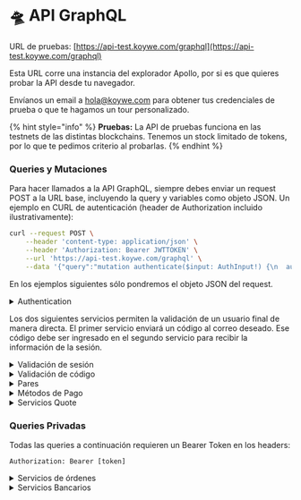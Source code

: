 # 🛸 API GraphQL

URL de pruebas: [https://api-test.koywe.com/graphql](https://api-test.koywe.com/graphql)

Esta URL corre una instancia del explorador Apollo, por si es que quieres probar la API desde tu navegador.

Envíanos un email a [hola@koywe.com](mailto:hola@koywe.com) para obtener tus credenciales de prueba o que te hagamos un tour personalizado.

{% hint style="info" %}
**Pruebas:** La API de pruebas funciona en las testnets de las distintas blockchains. Tenemos un stock limitado de tokens, por lo que te pedimos criterio al probarlas.
{% endhint %}

### Queries y Mutaciones

Para hacer llamados a la API GraphQL, siempre debes enviar un request POST a la URL base, incluyendo la query y variables como objeto JSON. Un ejemplo en CURL de autenticación (header de Authorization incluido ilustrativamente):

```bash
curl --request POST \
    --header 'content-type: application/json' \
    --header 'Authorization: Bearer JWTTOKEN' \
    --url 'https://api-test.koywe.com/graphql' \
    --data '{"query":"mutation authenticate($input: AuthInput!) {\n  authenticate(input: $input) {\n    token\n  }\n}","variables":{"input":{"clientId":"63631a561f41f8fd18f8c3e0","secret":"supersecretstringFTW"}}}'
```

En los ejemplos siguientes sólo pondremos el objeto JSON del request.

<details>

<summary>Authentication</summary>

devuelve un Bearer Token que dura 24 horas.

Require: `clientId`, `secret`

Opcional: `email`. Este campo asocia las transacciones a una cuenta de usuario específica y permite ver la información asociada a esta.

```graphql
mutation Authenticate($input: AuthInput!) {
  authenticate(input: $input) {
    token
  }
}
"variables" :
{
  "input": {
    "clientId": "63631a561f41f8fd18f8c3e0",
    "secret": "secretpassword",
    "email": "email@domain.com" –-> optional
  }
}
```

</details>

Los dos siguientes servicios permiten la validación de un usuario final de manera directa. El primer servicio enviará un código al correo deseado. Ese código debe ser ingresado en el segundo servicio para recibir la información de la sesión.

<details>

<summary>Validación de sesión</summary>

Envía un código de 6 dígitos al email entregado en el input.

```graphql
mutation validateAccount($input: ValidateAccountInput!) {
  validateAccount(input: $input) {
    _id
  }
}
"variables" :
{
  "input": {
    "email": "email@domain.com",
    "clientId": "f87aad3as90fe5489bb5099f"
  }
}
```

</details>

<details>

<summary>Validación de código</summary>

El valor de `code` en el input debe ser recogido del correo enviado por el servicio anterior.

```graphql
mutation validateCode($input: ValidateCodeInput!) {
  validateCode(input: $input) {
    token
    isIdentify
    needVerificate
    identity
    firstOp
  }
}
"variables" :
{
  "input": {
    "clientId": "40401a5615d9d8fd18f8a0b4",
    "code": "940577",
    "email": "example@domain.com"
  }
}
```

</details>

<details>

<summary>Pares</summary>

Obtiene los pares de moneda-tokens soportados.

Opcional: `symbol.` El símbolo de la moneda a elección. `clientId`

```graphql
query GetCurrencyTokensV2($input: GetCurrenciesInput!) {
  GetCurrencyTokensV2(input: $input) {
    _id
    name
    symbol
    decimals
    clientId
    logo
    locate
    limits {
      min
      max
    }
    tokens {
      _id
      name
      symbol
      decimals
      logo
    }
  }
}
"variables":
{
  "input": {
    "symbol": null,
    "clientId": null
  }
}
```

Obtiene los pares de token-monedas soportados.

Opcional: `symbol.` El símbolo del cripto a elección. `clientId`

```graphql
query GetTokenCurrencies($input: GetCurrenciesInput!) {
  GetTokenCurrencies(input: $input) {
    _id
    name
    symbol
    decimals
    logo
    currencies {
      _id
      name
      symbol
      decimals
      locale
      logo
      limits {
        min
        max
      }
    }
  }
}
"variables":
{
  "input": {
    "symbol": null,
    "clientId": null
  }
}
```

</details>

<details>

<summary>Métodos de Pago</summary>

Listado de los medios de pago disponibles y sus detalles (fee, datos de transferencia, etc) para una moneda específica.

Requiere: `symbol`, símbolo de la moneda nacional.

Opcional: `clientId.` La lista de medios de pago disponibles pueden variar de acuerdo a este parámetro.

```graphql
query GetPaymentProviderList($input: GetPaymentProviderListInput!) {
  getPaymentProviderList(input: $input) {
    _id
    name
    fee
    image
    description
    details
  }
}
"variables":
{
  "input": {
    "symbol": "COP"
    "clientId": "f87aad3as90fe5489bb5099f"
    "currencyId": "489bb507aad3as90fe0f"
  }
}
```

</details>

<details>

<summary>Servicios Quote</summary>

### Consultar Quote

Devuelve un "Quote". Recive un quoteId.

<pre class="language-graphql"><code class="lang-graphql"><strong>query getQuote($quoteId: String!) {
</strong>  getQuote(quoteId: $quoteId) {
    amountIn
    amountOut
    co2
    exchangeRate
    symbolIn
    symbolOut
    paymentMethodId
    koyweFee
    networkFee
    validFor
    validUntil
  }
}
"variables":
{
  "quoteId": "63c59396a38c6506a620162f" //Created when calling mutation quote
}
</code></pre>

En todas estas queries, el parámetro `clientId` será ignorado si el request tiene el token JWT de autenticación en los headers.

### Crear Quote

```graphql
mutation quote($input: QuoteInput!) {
  quote(input: $input) {
    amountIn
    amountOut
    co2
    exchangeRate
    symbolIn
    symbolOut
    paymentMethodId
    koyweFee
    networkFee
    validFor
    validUntil
  }
}
"variables":
{
  "input": {
    "amountIn": 3716338,
    "amountOut": 3.3,
    "clientId": "cse7fj283rkn2x6v7rr",
    "symbolIn": "CLP",
    "symbolOut": "ETH",
    "paymentMethodId": null, // This value corresponds to the _id value returned after calling GetPaymentProviderList
    "executable": false //set false by default. If value is set true, we store it and return a UUID.
  }
}
```

</details>

### Queries Privadas

Todas las queries a continuación requieren un Bearer Token en los headers:

`Authorization: Bearer [token]`

<details>

<summary>Servicios de órdenes</summary>

## Crear Orden

Crea una orden de compra o venta, retorna un UUID para seguimiento (`orderId`) y, dependiendo del medio de pago, una URL para realizarlo (`providedData`).&#x20;

Para llamadas autenticadas sin haber asociado un `email`, debe incluirse uno como parámetro para asociar la transacción a un usuario específico.

Necesitas introducir `amountIn` o `amountOut`, no ambos.

### On ramp

Requiere: `destinationAddress`,  `quoteId o symbolIn, symbolOut, amountIn, amountOut, y paymentMethodId`.

### Off ramp

Requiere: `destinationAddress`,  `quoteId o symbolIn, symbolOut, amountIn, amountOut.`

Opcional: `email` (obligatorio si no se está autenticado con email), `documentNumber` (para facilitar la conciliación bancaria).

```graphql
mutation createOrder($input: OrderInput!) {
  createOrder(input: $input) {
    orderId
    amountIn
    amountOut
    documentNumber
    email
    metadata
    orderId
    paymentMethodId
    providedAction
    providedAddress
    quoteId
    symbolIn
    symbolOut
  }
}
"variables":
{
  "input": {
    "callbackUrl": "example@domain.com",
    "quoteId": null, //nullable. if provided and quote is still valid, 
                    //symbolIn, symbolOut, amountIn, amountOut, 
                    //and paymentMethodId are nullable
    "amountIn": 1.100.000,
    "amountOut": 1,
    "email": "example@domain.com", //for API calls
    "documentNumber": null,
    "paymentMethodId": "632d7fe6237ded3a748112cf",  // This value corresponds to the _id value returned after calling GetPaymentProviderList
    "destinationAddress": "0x40f9bf922c23c43acdad71Ab4425280C0ffBD697", // Will return error if address is invalid
    "symbolIn": "CLP",
    "symbolOut": "ETH",
    "metadata": null
  }
}
```

## Consultar Orden

Retorna información de una order. Recive un `quoteId`.

```graphql
query getOrder($input: GetOrderInput!) {
  getOrder(input: $input){
    orderId
    quoteId
    symbolIn
    symbolOut
    amountIn
    amountOut
    email
    exchangeRate
    koyweFee
    status
    outReceipt
    orderType
    dates {
      confirmationDate
      paymentDate
      executionDate
      deliveryDate
    }
    destinationAddress
    networkFee
    paymentMethodId
    logoIn
    logoOut
  }
}
"variables":
{
  "input": {
    "orderId": "02a5f0c7-b9bf-48e0-8b5d-190d2e2f7fc1" //Created when calling mutation Order
  }
}
```

## Lista de órdenes pasadas

Retorna una lista de todas las órdenes asociadas al `clientId` o al `email` especificado al autenticarse.

`pagesize`: Límite de 50, representa la cantidad de respuestas por página.

`pageNumber`: Número de páginas a mostrar.

```graphql
query orders($input: PaginationInput!) {
  orders(input: $input) {
    pagination {
      totalCount
      pageSize
      pageNumber
    }
    data {
      orderId
      quoteId
      orderType
      symbolIn
      symbolOut
      logoIn
      logoOut
      amountIn
      amountOut
      paymentMethodId
      destinationAddress
      email
      exchangeRate
      koyweFee
      networkFee
      status
      outReceipt
      dates {
        confirmationDate
        paymentDate
        executionDate
        deliveryDate
      }
    }
  }
}
"variables":
{
  "input": {
    "pageNumber": null,
    "pageSize": null
  }
}
```

</details>

<details>

<summary>Servicios Bancarios</summary>

### Get Bank Account

Retorna una lista de cuentas bancarias asociadas al usuario, filtrados de acuerdo a `countryCode` y `currencySymbol`.

```graphql
query getBankAccount($filters: FiltersBankAccount!) {
  getBankAccount(filters: $filters) {
    _id
    name
    bankCode
    countryCode
    currencySymbol
    accountNumber
    account
  }
}
"variables":
{
  "filters": {
    "countryCode": "CHL",
    "currencySymbol": "CLP"
  }
}
```

### Get Bank Info by Country

Retorna una lista con los bancos que son soportados para un `countryCode` dado.

```graphql
query getBankInfoByCountry($countryCode: String!) {
  getBankInfoByCountry(countryCode: $countryCode) {
    bankCode
    name
    institutionName
    transferCode
  }
}gr
"variables":
{
  "countryCode": "CHL"
}
```

### Create Bank Account

Crea una nueva cuenta bancaria y la guarda para futuras operaciones.

opcional: `bankCode, documentNumber`

`documentNumber` es requerido en el caso de que el usuario no haya hecho el KYC.

```graphql
mutation createBankAccount($input: BankAccountInput!) {
  createBankAccount(input: $input) {
    _id
    name
    bankCode
    countryCode
    currencySymbol
    accountNumber
    account
  }
}
"variables":
{
  "input": {
    "bankCode": "SANTANDER",
    "accountNumber": "0123123123",
    "countryCode": "CHL",
    "currencySymbol": "CLP",
    "documentNumber": "12345678",
    "email": "example@domain.com"
  }
}
```

### Delete Bank Account

```graphql
mutation deleteBankAccount($input: DeleteBankAccountInput!) {
  deleteBankAccount(input: $input) {
    _id
    name
    bankCode
    countryCode
    currencySymbol
    accountNumber
    account
  }
}
"variables":
{
  "input": {
    "_id": "63bd75901ea16ea6e23109b5", //Bank account identifier
    "countryCode": "CHL",
    "currencySymbol": "CLP"
  }
}
```

</details>
